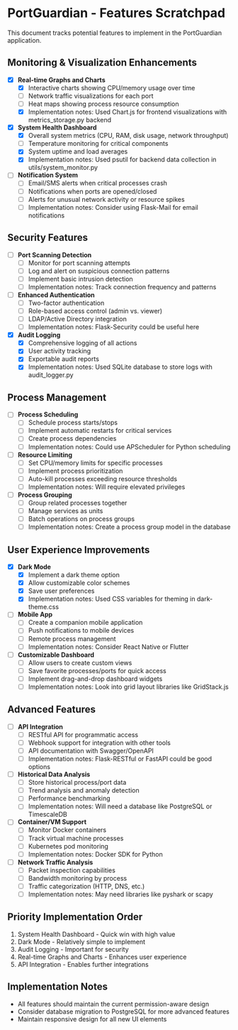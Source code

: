 # PortGuardian - Features Scratchpad

This document tracks potential features to implement in the PortGuardian application.

## Monitoring & Visualization Enhancements

- [x] **Real-time Graphs and Charts**
  - [x] Interactive charts showing CPU/memory usage over time
  - [ ] Network traffic visualizations for each port
  - [ ] Heat maps showing process resource consumption
  - [x] Implementation notes: Used Chart.js for frontend visualizations with metrics_storage.py backend

- [x] **System Health Dashboard**
  - [x] Overall system metrics (CPU, RAM, disk usage, network throughput)
  - [ ] Temperature monitoring for critical components
  - [x] System uptime and load averages
  - [x] Implementation notes: Used psutil for backend data collection in utils/system_monitor.py

- [ ] **Notification System**
  - [ ] Email/SMS alerts when critical processes crash
  - [ ] Notifications when ports are opened/closed
  - [ ] Alerts for unusual network activity or resource spikes
  - [ ] Implementation notes: Consider using Flask-Mail for email notifications

## Security Features

- [ ] **Port Scanning Detection**
  - [ ] Monitor for port scanning attempts
  - [ ] Log and alert on suspicious connection patterns
  - [ ] Implement basic intrusion detection
  - [ ] Implementation notes: Track connection frequency and patterns

- [ ] **Enhanced Authentication**
  - [ ] Two-factor authentication
  - [ ] Role-based access control (admin vs. viewer)
  - [ ] LDAP/Active Directory integration
  - [ ] Implementation notes: Flask-Security could be useful here

- [x] **Audit Logging**
  - [x] Comprehensive logging of all actions
  - [x] User activity tracking
  - [x] Exportable audit reports
  - [x] Implementation notes: Used SQLite database to store logs with audit_logger.py

## Process Management

- [ ] **Process Scheduling**
  - [ ] Schedule process starts/stops
  - [ ] Implement automatic restarts for critical services
  - [ ] Create process dependencies
  - [ ] Implementation notes: Could use APScheduler for Python scheduling

- [ ] **Resource Limiting**
  - [ ] Set CPU/memory limits for specific processes
  - [ ] Implement process prioritization
  - [ ] Auto-kill processes exceeding resource thresholds
  - [ ] Implementation notes: Will require elevated privileges

- [ ] **Process Grouping**
  - [ ] Group related processes together
  - [ ] Manage services as units
  - [ ] Batch operations on process groups
  - [ ] Implementation notes: Create a process group model in the database

## User Experience Improvements

- [x] **Dark Mode**
  - [x] Implement a dark theme option
  - [x] Allow customizable color schemes
  - [x] Save user preferences
  - [x] Implementation notes: Used CSS variables for theming in dark-theme.css

- [ ] **Mobile App**
  - [ ] Create a companion mobile application
  - [ ] Push notifications to mobile devices
  - [ ] Remote process management
  - [ ] Implementation notes: Consider React Native or Flutter

- [ ] **Customizable Dashboard**
  - [ ] Allow users to create custom views
  - [ ] Save favorite processes/ports for quick access
  - [ ] Implement drag-and-drop dashboard widgets
  - [ ] Implementation notes: Look into grid layout libraries like GridStack.js

## Advanced Features

- [ ] **API Integration**
  - [ ] RESTful API for programmatic access
  - [ ] Webhook support for integration with other tools
  - [ ] API documentation with Swagger/OpenAPI
  - [ ] Implementation notes: Flask-RESTful or FastAPI could be good options

- [ ] **Historical Data Analysis**
  - [ ] Store historical process/port data
  - [ ] Trend analysis and anomaly detection
  - [ ] Performance benchmarking
  - [ ] Implementation notes: Will need a database like PostgreSQL or TimescaleDB

- [ ] **Container/VM Support**
  - [ ] Monitor Docker containers
  - [ ] Track virtual machine processes
  - [ ] Kubernetes pod monitoring
  - [ ] Implementation notes: Docker SDK for Python

- [ ] **Network Traffic Analysis**
  - [ ] Packet inspection capabilities
  - [ ] Bandwidth monitoring by process
  - [ ] Traffic categorization (HTTP, DNS, etc.)
  - [ ] Implementation notes: May need libraries like pyshark or scapy

## Priority Implementation Order

1. System Health Dashboard - Quick win with high value
2. Dark Mode - Relatively simple to implement
3. Audit Logging - Important for security
4. Real-time Graphs and Charts - Enhances user experience
5. API Integration - Enables further integrations

## Implementation Notes

- All features should maintain the current permission-aware design
- Consider database migration to PostgreSQL for more advanced features
- Maintain responsive design for all new UI elements

